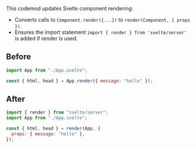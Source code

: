 This codemod updates Svelte component rendering:

- Converts calls to `Component.render({...})` to `render(Component, { props })`.
- Ensures the import statement `import { render } from 'svelte/server'` is added if render is used.

## Before

```jsx
import App from "./App.svelte";

const { html, head } = App.render({ message: "hello" });
```

## After

```jsx
import { render } from "svelte/server";
import App from "./App.svelte";

const { html, head } = render(App, {
  props: { message: "hello" },
});
```
